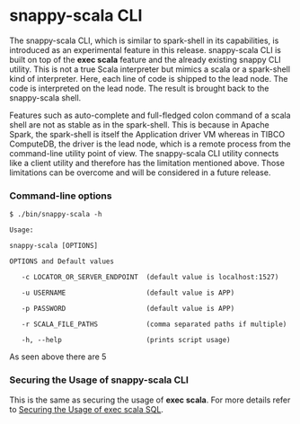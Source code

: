 # snappy-scala CLI

The snappy-scala CLI, which is similar to spark-shell in its capabilities, is introduced as an experimental feature in this release. snappy-scala CLI is built on top of the **exec scala** feature and the already existing snappy CLI utility. This is not a true Scala interpreter but mimics a scala or a spark-shell kind of interpreter. Here, each line of code is shipped to the lead node. The code is interpreted on the lead node. The result is brought back to the snappy-scala shell.

Features such as auto-complete and full-fledged colon command of a scala shell are not as stable as in the spark-shell. This is because in Apache Spark, the spark-shell is itself the Application driver VM whereas in TIBCO ComputeDB, the driver is the lead node, which is a remote process from the command-line utility point of view. The snappy-scala CLI utility connects like a client utility and therefore has the limitation mentioned above. Those limitations can be overcome and will be considered in a future release.

### Command-line options

```
$ ./bin/snappy-scala -h

Usage:

snappy-scala [OPTIONS]

OPTIONS and Default values

   -c LOCATOR_OR_SERVER_ENDPOINT  (default value is localhost:1527)

   -u USERNAME                    (default value is APP)

   -p PASSWORD                    (default value is APP)

   -r SCALA_FILE_PATHS            (comma separated paths if multiple)

   -h, --help                     (prints script usage)

```


As seen above there are 5

### Securing the Usage of snappy-scala CLI

This is the same as securing the usage of **exec scala**. For more details refer to [Securing the Usage of exec scala SQL](/programming_guide/scala_interpreter.md#secureexscala). 

